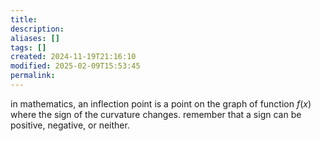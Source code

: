 ```yaml
---
title: 
description: 
aliases: []
tags: []
created: 2024-11-19T21:16:10
modified: 2025-02-09T15:53:45
permalink:
---
```


in mathematics, an inflection point is a point on the graph of function $f(x)$ where the sign of the curvature changes.
remember that a sign can be positive, negative, or neither.
